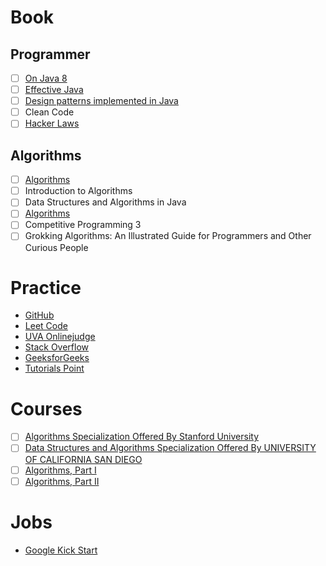 # Book

## Programmer

- [ ] [On Java 8](https://lingcoder.github.io/OnJava8/)
- [ ] [Effective Java](https://sjsdfg.github.io/effective-java-3rd-chinese/)
- [ ] [Design patterns implemented in Java](https://github.com/iluwatar/java-design-patterns)
- [ ] Clean Code
- [ ] [Hacker Laws](https://github.com/dwmkerr/hacker-laws)

## Algorithms

- [ ] [Algorithms](https://algs4.cs.princeton.edu/home/)
- [ ] Introduction to Algorithms
- [ ] Data Structures and Algorithms in Java
- [ ] [Algorithms](http://jeffe.cs.illinois.edu/teaching/algorithms/)
- [ ] Competitive Programming 3
- [ ] Grokking Algorithms: An Illustrated Guide for Programmers and Other Curious People

# Practice

* [GitHub](https://github.com/)
* [Leet Code](https://leetcode.com/)
* [UVA Onlinejudge](https://uva.onlinejudge.org/)
* [Stack Overflow](https://stackoverflow.com/)
* [GeeksforGeeks](https://www.geeksforgeeks.org/)
* [Tutorials Point](http://www.tutorialspoint.com/)

# Courses

- [ ] [Algorithms Specialization Offered By Stanford University](https://www.coursera.org/specializations/algorithms)
- [ ] [Data Structures and Algorithms Specialization Offered By UNIVERSITY OF CALIFORNIA SAN DIEGO](https://www.coursera.org/specializations/data-structures-algorithms)
- [ ] [Algorithms, Part I](https://www.coursera.org/learn/algorithms-part1)
- [ ] [Algorithms, Part II](https://www.coursera.org/learn/algorithms-part2)

# Jobs

* [Google Kick Start](https://codingcompetitions.withgoogle.com/code.kickstart)